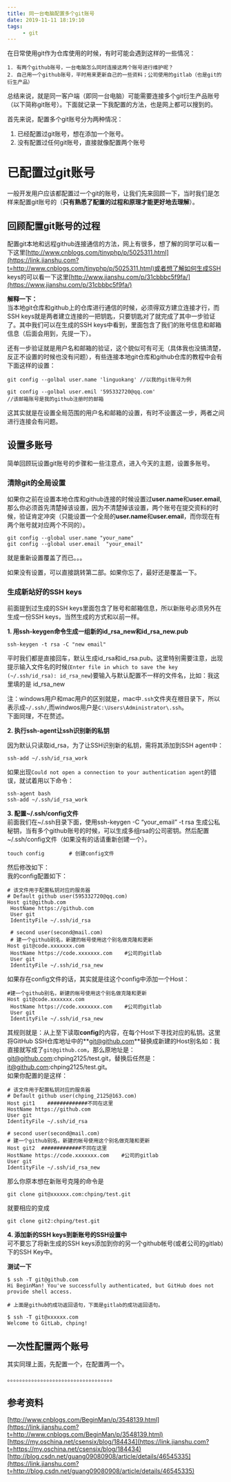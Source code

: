 ```yaml
---
title: 同一台电脑配置多个git账号 
date: 2019-11-11 18:19:10
tags:
     - git
---
```


在日常使用git作为仓库使用的时候，有时可能会遇到这样的一些情况：

    1. 有两个github账号，一台电脑怎么同时连接这两个账号进行维护呢？
    2. 自己用一个github账号，平时用来更新自己的一些资料；公司使用的gitlab（也是git的衍生产品）
    

总结来说，就是同一客户端（即同一台电脑）可能需要连接多个git衍生产品账号（以下简称git账号）。下面就记录一下我配置的方法，也是网上都可以搜到的。

<!-- more -->

首先来说，配置多个git账号分为两种情况：

1.  已经配置过git账号，想在添加一个账号。
2.  没有配置过任何git账号，直接就像配置两个账号

已配置过git账号
=========

一般开发用户应该都配置过一个git的账号，让我们先来回顾一下，当时我们是怎样来配置git账号的（**只有熟悉了配置的过程和原理才能更好地去理解**）。

回顾配置git账号的过程
------------

配置git本地和远程github连接通信的方法，网上有很多，想了解的同学可以看一下这里[http://www.cnblogs.com/tinyphp/p/5025311.html](https://link.jianshu.com?t=http://www.cnblogs.com/tinyphp/p/5025311.html)或者想了解如何生成SSH keys的可以看一下这里[http://www.jianshu.com/p/31cbbbc5f9fa/](https://www.jianshu.com/p/31cbbbc5f9fa/)

**解释一下：**  
当本地git仓库和github上的仓库进行通信的时候，必须得双方建立连接才行，而SSH keys就是两者建立连接的一把钥匙，只要钥匙对了就完成了其中一步验证了。其中我们可以在生成的SSH keys中看到，里面包含了我们的账号信息和邮箱信息（后面会用到，先提一下）。

还有一步验证就是用户名和邮箱的验证，这个貌似可有可无（具体我也没搞清楚，反正不设置的时候也没有问题），有些连接本地git仓库和github仓库的教程中会有下面这样的设置：

    git config --golbal user.name 'linguokang' //以我的git账号为例
    
    git config --golbal user.emil '595332720@qq.com'
    //该邮箱账号是我的github注册时的邮箱
    

这其实就是在设置全局范围的用户名和邮箱的设置，有时不设置这一步，两者之间进行连接会有问题。

设置多账号
-----

简单回顾玩设置git账号的步骤和一些注意点，进入今天的主题，设置多账号。

### 清除git的全局设置

如果你之前在设置本地仓库和github连接的时候设置过**user.name**和**user.email**,那么你必须首先清楚掉该设置，因为不清楚掉该设置，两个账号在提交资料的时候，验证肯定冲突（只能设置一个全局的**user.name**和**user.email**，而你现在有两个账号就对应两个不同的）。

    git config --global user.name "your_name"
    git config --global user.email  "your_email"
    

就是重新设置覆盖了而已。。。

如果没有设置，可以直接跳转第二部。如果你忘了，最好还是覆盖一下。

### 生成新站好的SSH keys

前面提到过生成的SSH keys里面包含了账号和邮箱信息，所以新账号必须另外在生成一份SSH keys，当然生成的方式和以前一样。

**1\. 用ssh-keygen命令生成一组新的id\_rsa\_new和id\_rsa\_new.pub**

    ssh-keygen -t rsa -C "new email"
    

平时我们都是直接回车，默认生成id\_rsa和id\_rsa.pub。这里特别需要注意，出现提示输入文件名的时候(`Enter file in which to save the key (~/.ssh/id_rsa): id_rsa_new`)要输入与默认配置不一样的文件名，比如：我这里填的是 id\_rsa\_new

注：windows用户和mac用户的区别就是，mac中`.ssh`文件夹在根目录下，所以表示成`~/.ssh/`,而windwos用户是`C:\Users\Administrator\.ssh`。  
下面同理，不在赘述。

**2\. 执行ssh-agent让ssh识别新的私钥**

因为默认只读取id_rsa，为了让SSH识别新的私钥，需将其添加到SSH agent中：

    ssh-add ~/.ssh/id_rsa_work   
    

如果出现`Could not open a connection to your authentication agent`的错误，就试着用以下命令：

    ssh-agent bash
    ssh-add ~/.ssh/id_rsa_work
    

**3\. 配置~/.ssh/config文件**  
前面我们在~/.ssh目录下面，使用ssh-keygen -C “your_email” -t rsa 生成公私秘钥，当有多个github账号的时候，可以生成多组rsa的公司密钥。然后配置~/.ssh/config文件（如果没有的话请重新创建一个）。

    touch config        # 创建config文件
    

然后修改如下：  
我的config配置如下：

    # 该文件用于配置私钥对应的服务器
    # Default github user(595332720@qq.com)
    Host git@github.com
     HostName https://github.com
     User git
     IdentityFile ~/.ssh/id_rsa
    
     # second user(second@mail.com)
     # 建一个github别名，新建的帐号使用这个别名做克隆和更新
    Host git@code.xxxxxxx.com
     HostName https://code.xxxxxxx.com    #公司的gitlab
     User git
     IdentityFile ~/.ssh/id_rsa_new
    

如果存在config文件的话，其实就是往这个config中添加一个Host：

    #建一个github别名，新建的帐号使用这个别名做克隆和更新
    Host git@code.xxxxxxx.com
     HostName https://code.xxxxxxx.com    #公司的gitlab
     User git
     IdentityFile ~/.ssh/id_rsa_new
    

其规则就是：从上至下读取**config**的内容，在每个Host下寻找对应的私钥。这里将GitHub SSH仓库地址中的**[git@github.com](https://link.jianshu.com?t=mailto:git@github.com)**替换成新建的Host别名如：我直接就写成了`git@github.com`，那么原地址是：[git@github.com](https://link.jianshu.com?t=mailto:git@github.com):chping2125/test.git，替换后任然是：[it@github.com](https://link.jianshu.com?t=mailto:it@github.com):chping2125/test.git。  
如果你配置的是这样：

    # 该文件用于配置私钥对应的服务器
    # Default github user(chping_2125@163.com)
    Host git1    #############不同在这里
    HostName https://github.com
    User git
    IdentityFile ~/.ssh/id_rsa
    
    # second user(second@mail.com)
    # 建一个github别名，新建的帐号使用这个别名做克隆和更新
    Host git2  #############不同在这里
    HostName https://code.xxxxxxx.com    #公司的gitlab
    User git
    IdentityFile ~/.ssh/id_rsa_new
    

那么你原本想在新账号克隆的命令是

    git clone git@xxxxxx.com:chping/test.git
    

就要相应的变成

    git clone git2:chping/test.git
    

**4\. 添加新的SSH keys到新账号的SSH设置中**  
可不要忘了将新生成的SSH keys添加到你的另一个github帐号(或者公司的gitlab)下的SSH Key中。

**测试一下**

    $ ssh -T git@github.com
    Hi BeginMan! You've successfully authenticated, but GitHub does not provide shell access.
    
    # 上面是github的成功返回语句，下面是gitlab的成功返回语句。
    
    $ ssh -T git@xxxxxx.com
    Welcome to GitLab, chping!
    

一次性配置两个账号
---------

其实同理上面，先配置一个，在配置两一个。

。。。。。。。。。。。。。。。。。。。。。。。。。。。。。。。。。。。

参考资料
----

[http://www.cnblogs.com/BeginMan/p/3548139.html](https://link.jianshu.com?t=http://www.cnblogs.com/BeginMan/p/3548139.html)  
[https://my.oschina.net/csensix/blog/184434](https://link.jianshu.com?t=https://my.oschina.net/csensix/blog/184434)  
[http://blog.csdn.net/guang09080908/article/details/46545335](https://link.jianshu.com?t=http://blog.csdn.net/guang09080908/article/details/46545335)